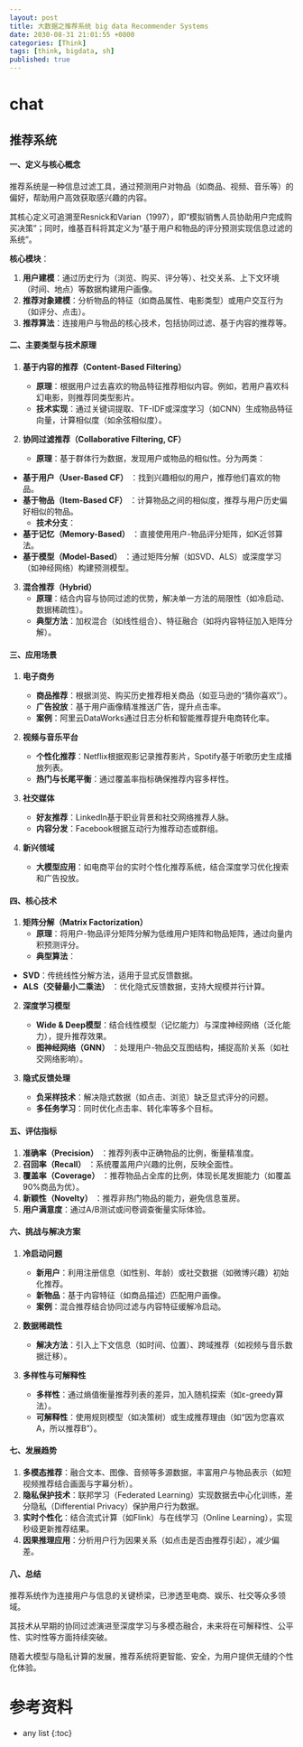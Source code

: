 ```yaml
---
layout: post
title: 大数据之推荐系统 big data Recommender Systems
date: 2030-08-31 21:01:55 +0800
categories: [Think]
tags: [think, bigdata, sh]
published: true
---
```


# chat


## 推荐系统

#### 一、定义与核心概念

推荐系统是一种信息过滤工具，通过预测用户对物品（如商品、视频、音乐等）的偏好，帮助用户高效获取感兴趣的内容。

其核心定义可追溯至Resnick和Varian（1997），即“模拟销售人员协助用户完成购买决策”；同时，维基百科将其定义为“基于用户和物品的评分预测实现信息过滤的系统”。

**核心模块**：
1. **用户建模**：通过历史行为（浏览、购买、评分等）、社交关系、上下文环境（时间、地点）等数据构建用户画像。
2. **推荐对象建模**：分析物品的特征（如商品属性、电影类型）或用户交互行为（如评分、点击）。
3. **推荐算法**：连接用户与物品的核心技术，包括协同过滤、基于内容的推荐等。

#### 二、主要类型与技术原理
1. **基于内容的推荐（Content-Based Filtering）**  
   - **原理**：根据用户过去喜欢的物品特征推荐相似内容。例如，若用户喜欢科幻电影，则推荐同类型影片。  
   - **技术实现**：通过关键词提取、TF-IDF或深度学习（如CNN）生成物品特征向量，计算相似度（如余弦相似度）。

2. **协同过滤推荐（Collaborative Filtering, CF）**  
   - **原理**：基于群体行为数据，发现用户或物品的相似性。分为两类：  
- **基于用户（User-Based CF）** ：找到兴趣相似的用户，推荐他们喜欢的物品。  
- **基于物品（Item-Based CF）** ：计算物品之间的相似度，推荐与用户历史偏好相似的物品。  
   - **技术分支**：  
- **基于记忆（Memory-Based）** ：直接使用用户-物品评分矩阵，如K近邻算法。  
- **基于模型（Model-Based）** ：通过矩阵分解（如SVD、ALS）或深度学习（如神经网络）构建预测模型。

3. **混合推荐（Hybrid）**  
   - **原理**：结合内容与协同过滤的优势，解决单一方法的局限性（如冷启动、数据稀疏性）。  
   - **典型方法**：加权混合（如线性组合）、特征融合（如将内容特征加入矩阵分解）。

#### 三、应用场景
1. **电子商务**  
   - **商品推荐**：根据浏览、购买历史推荐相关商品（如亚马逊的“猜你喜欢”）。  
   - **广告投放**：基于用户画像精准推送广告，提升点击率。  
   - **案例**：阿里云DataWorks通过日志分析和智能推荐提升电商转化率。

2. **视频与音乐平台**  
   - **个性化推荐**：Netflix根据观影记录推荐影片，Spotify基于听歌历史生成播放列表。  
   - **热门与长尾平衡**：通过覆盖率指标确保推荐内容多样性。

3. **社交媒体**  
   - **好友推荐**：LinkedIn基于职业背景和社交网络推荐人脉。  
   - **内容分发**：Facebook根据互动行为推荐动态或群组。

4. **新兴领域**  
   - **大模型应用**：如电商平台的实时个性化推荐系统，结合深度学习优化搜索和广告投放。

#### 四、核心技术
1. **矩阵分解（Matrix Factorization）**  
   - **原理**：将用户-物品评分矩阵分解为低维用户矩阵和物品矩阵，通过向量内积预测评分。  
   - **典型算法**：  
- **SVD**：传统线性分解方法，适用于显式反馈数据。  
- **ALS（交替最小二乘法）** ：优化隐式反馈数据，支持大规模并行计算。

2. **深度学习模型**  
   - **Wide & Deep模型**：结合线性模型（记忆能力）与深度神经网络（泛化能力），提升推荐效果。  
   - **图神经网络（GNN）** ：处理用户-物品交互图结构，捕捉高阶关系（如社交网络影响）。

3. **隐式反馈处理**  
   - **负采样技术**：解决隐式数据（如点击、浏览）缺乏显式评分的问题。  
   - **多任务学习**：同时优化点击率、转化率等多个目标。

#### 五、评估指标
1. **准确率（Precision）** ：推荐列表中正确物品的比例，衡量精准度。  
2. **召回率（Recall）** ：系统覆盖用户兴趣的比例，反映全面性。  
3. **覆盖率（Coverage）** ：推荐物品占全库的比例，体现长尾发掘能力（如覆盖90%商品为优）。  
4. **新颖性（Novelty）** ：推荐非热门物品的能力，避免信息茧房。  
5. **用户满意度**：通过A/B测试或问卷调查衡量实际体验。

#### 六、挑战与解决方案
1. **冷启动问题**  
   - **新用户**：利用注册信息（如性别、年龄）或社交数据（如微博兴趣）初始化推荐。  
   - **新物品**：基于内容特征（如商品描述）匹配用户画像。  
   - **案例**：混合推荐结合协同过滤与内容特征缓解冷启动。

2. **数据稀疏性**  
   - **解决方法**：引入上下文信息（如时间、位置）、跨域推荐（如视频与音乐数据迁移）。

3. **多样性与可解释性**  
   - **多样性**：通过熵值衡量推荐列表的差异，加入随机探索（如ε-greedy算法）。  
   - **可解释性**：使用规则模型（如决策树）或生成推荐理由（如“因为您喜欢A，所以推荐B”）。

#### 七、发展趋势
1. **多模态推荐**：融合文本、图像、音频等多源数据，丰富用户与物品表示（如短视频推荐结合画面与字幕分析）。  
2. **隐私保护技术**：联邦学习（Federated Learning）实现数据去中心化训练，差分隐私（Differential Privacy）保护用户行为数据。  
3. **实时个性化**：结合流式计算（如Flink）与在线学习（Online Learning），实现秒级更新推荐结果。  
4. **因果推理应用**：分析用户行为因果关系（如点击是否由推荐引起），减少偏差。  

#### 八、总结

推荐系统作为连接用户与信息的关键桥梁，已渗透至电商、娱乐、社交等众多领域。

其技术从早期的协同过滤演进至深度学习与多模态融合，未来将在可解释性、公平性、实时性等方面持续突破。

随着大模型与隐私计算的发展，推荐系统将更智能、安全，为用户提供无缝的个性化体验。



# 参考资料


* any list
{:toc}